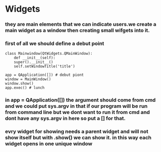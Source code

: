 # Widgets
### they are main elements that we can indicate users.we create a main widget as a window then creating small wifgets into it.

### first of all we should define a debut point

    class Mainwindow(QtWidgets.QMainWindow):
        def __init__(self):
        super().__init__()
        self.setWindowTitle('title')

    app = QApplication([]) # debut piont
    window = MainWindow()
    window.show()
    app.exec() # lunch

### in  app = QApplication([]) the argument should come from cmd and we could put sys.argv in that if our program will be run from command line but we dont want to run it from cmd and dont have any sys.argv in here so put a [] for that.
### evry widget for showing needs a parent widget and will not show itself but with .show() we can show it. in this way each widget opens in one unique window